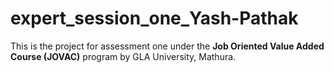 # expert_session_one_Yash-Pathak
 This is the project for assessment one under the **Job Oriented Value Added Course (JOVAC)** program by GLA University, Mathura.

